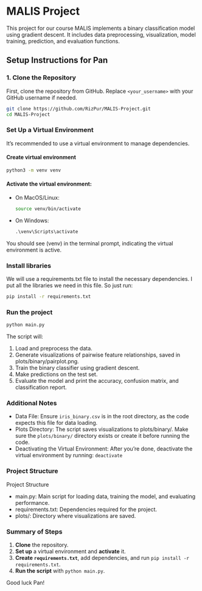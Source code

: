 # MALIS Project

This project for our course MALIS implements a binary classification model using gradient descent. It includes data preprocessing, visualization, model training, prediction, and evaluation functions.

## Setup Instructions for Pan

### 1. Clone the Repository

First, clone the repository from GitHub. Replace `<your_username>` with your GitHub username if needed.

```bash
git clone https://github.com/RizPur/MALIS-Project.git
cd MALIS-Project
```

### Set Up a Virtual Environment

It’s recommended to use a virtual environment to manage dependencies.

#### Create virtual environment 

```bash
python3 -m venv venv

```

#### Activate the virtual environment:

- On MacOS/Linux:
    
    ```bash
    source venv/bin/activate
    ```

- On Windows:

    ```ps
    .\venv\Scripts\activate
    ```
You should see (venv) in the terminal prompt, indicating the virtual environment is active.

### Install libraries 

We will use a requirements.txt file to install the necessary dependencies. I put all the libraries we need in this file. So just run:

```bash
pip install -r requirements.txt
```

### Run the project

```bash
python main.py
```

The script will:

1. Load and preprocess the data.
2. Generate visualizations of pairwise feature relationships, saved in plots/binary/pairplot.png.
3. Train the binary classifier using gradient descent.
4. Make predictions on the test set.
5. Evaluate the model and print the accuracy, confusion matrix, and classification report.

### Additional Notes
- Data File: Ensure `iris_binary.csv` is in the root directory, as the code expects this file for data loading.
- Plots Directory: The script saves visualizations to plots/binary/. Make sure the `plots/binary/` directory exists or create it before running the code.
- Deactivating the Virtual Environment: After you’re done, deactivate the virtual environment by running: `deactivate`


### Project Structure

Project Structure

- main.py: Main script for loading data, training the model, and evaluating performance.
- requirements.txt: Dependencies required for the project.
- plots/: Directory where visualizations are saved.


### Summary of Steps
1. **Clone** the repository.
2. **Set up** a virtual environment and **activate** it.
3. **Create `requirements.txt`**, add dependencies, and run `pip install -r requirements.txt`.
4. **Run the script** with `python main.py`.

Good luck Pan!
